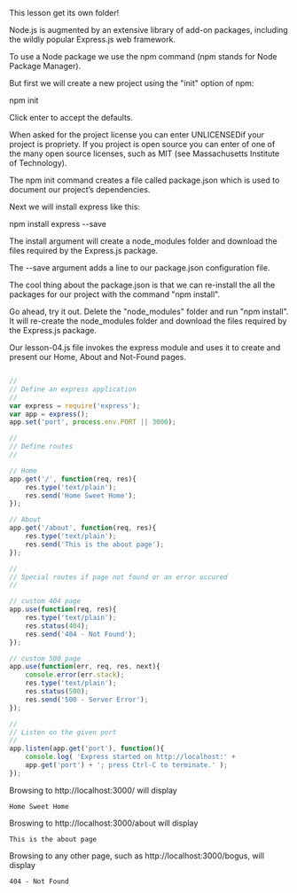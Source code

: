 This lesson get its own folder! 

Node.js is augmented by an extensive library of add-on packages, including the wildly popular Express.js web framework.

To use a Node package we use the npm command (npm stands for Node Package Manager).

But first we will create a new project using the "init" option of npm:

npm init

Click enter to accept the defaults.

When asked for the project license you can enter UNLICENSEDif your project is propriety. If you project is open source you can enter of one of the many open source licenses, such as MIT (see Massachusetts Institute of Technology).

The npm init command creates a file called package.json which is used to document our project’s dependencies.

Next we will install express like this:

npm install express --save

The install argument will create a node_modules folder and download the files required by the Express.js package.

The --save argument adds a line to our package.json configuration file.

The cool thing about the package.json is that we can re-install the all the packages for our project with the command "npm install".

Go ahead, try it out. Delete the "node_modules" folder and run "npm install". It will re-create the node_modules folder and download the files required by the Express.js package.

Our lesson-04.js file invokes the express module and uses it to create and present our Home, About and Not-Found pages.

```javascript

//
// Define an express application
//
var express = require('express');
var app = express();
app.set('port', process.env.PORT || 3000);

//
// Define routes
//

// Home
app.get('/', function(req, res){
	res.type('text/plain');
	res.send('Home Sweet Home');
});

// About
app.get('/about', function(req, res){
	res.type('text/plain');
	res.send('This is the about page');
});

//
// Special routes if page not found or an error occured
//

// custom 404 page
app.use(function(req, res){
	res.type('text/plain');
	res.status(404);
	res.send('404 - Not Found');
});

// custom 500 page
app.use(function(err, req, res, next){
	console.error(err.stack);
	res.type('text/plain');
	res.status(500);
	res.send('500 - Server Error');
});

//
// Listen on the given port
//
app.listen(app.get('port'), function(){
	console.log( 'Express started on http://localhost:' +
	app.get('port') + '; press Ctrl-C to terminate.' );
});

```

Browsing to http://localhost:3000/ will display 

	Home Sweet Home

Broswing to http://localhost:3000/about will display 

	This is the about page

Browsing to any other page, such as http://localhost:3000/bogus, will display 

	404 - Not Found
